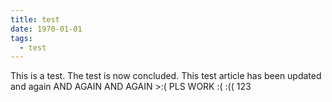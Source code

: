 ```yaml
---
title: test
date: 1970-01-01
tags:
  - test
---
```


This is a test.
The test is now concluded.
This test article has been updated and again AND AGAIN AND AGAIN >:(
PLS WORK :(
:((
123
